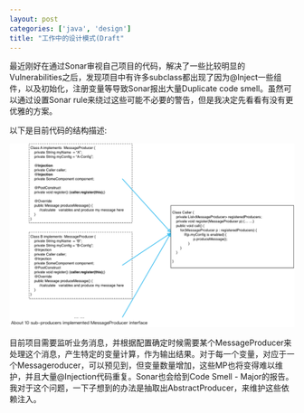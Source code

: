```yaml
---
layout: post
categories: ['java', 'design']
title: "工作中的设计模式(Draft"
---
```


最近刚好在通过Sonar审视自己项目的代码，解决了一些比较明显的Vulnerabilities之后，发现项目中有许多subclass都出现了因为@Inject一些组件，以及初始化，注册变量等导致Sonar报出大量Duplicate code smell。虽然可以通过设置Sonar rule来绕过这些可能不必要的警告，但是我决定先看看有没有更优雅的方案。

以下是目前代码的结构描述:
<!--more-->

<img src="/img/subclass_description.png" />

目前项目需要监听业务消息，并根据配置确定时候需要某个MessageProducer来处理这个消息，产生特定的变量计算，作为输出结果。对于每一个变量，对应于一个Messageroducer，可以预见到，但变量数量增加，这些MP也将变得难以维护，并且大量@Injection代码重复。Sonar也会给到Code Smell - Major的报告。
我对于这个问题，一下子想到的办法是抽取出AbstractProducer，来维护这些依赖注入。

